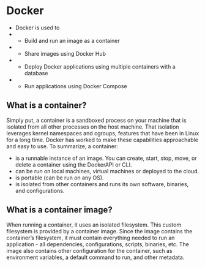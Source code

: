 # Docker

- Docker is used to 
- - Build and run an image as a container
- - Share images using Docker Hub
- - Deploy Docker applications using multiple containers with a database
- - Run applications using Docker Compose

## What is a container?

Simply put, a container is a sandboxed process on your machine that is isolated from all other processes on the host machine. That isolation leverages kernel namespaces and cgroups, features that have been in Linux for a long time. Docker has worked to make these capabilities approachable and easy to use. To summarize, a container:

   - is a runnable instance of an image. You can create, start, stop, move, or delete a container using the DockerAPI or CLI.
   - can be run on local machines, virtual machines or deployed to the cloud.
   - is portable (can be run on any OS).
   - is isolated from other containers and runs its own software, binaries, and configurations.

## What is a container image?

When running a container, it uses an isolated filesystem. This custom filesystem is provided by a container image. Since the image contains the container’s filesystem, it must contain everything needed to run an application - all dependencies, configurations, scripts, binaries, etc. The image also contains other configuration for the container, such as environment variables, a default command to run, and other metadata.

